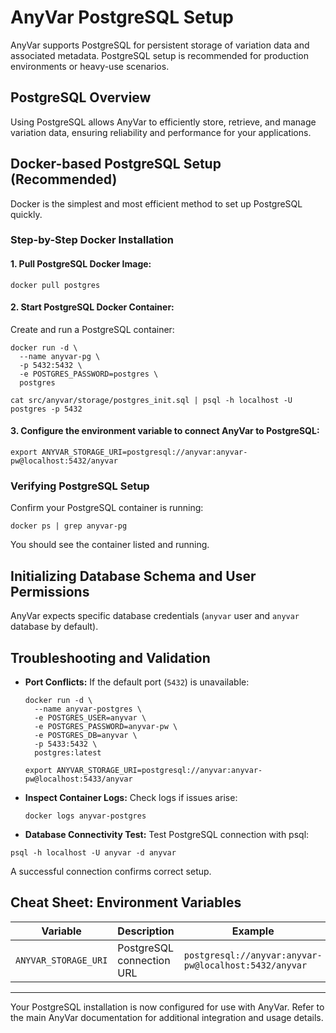 # AnyVar PostgreSQL Setup

AnyVar supports PostgreSQL for persistent storage of variation data and associated metadata. PostgreSQL setup is recommended for production environments or heavy-use scenarios.

## PostgreSQL Overview

Using PostgreSQL allows AnyVar to efficiently store, retrieve, and manage variation data, ensuring reliability and performance for your applications.

## Docker-based PostgreSQL Setup (Recommended)

Docker is the simplest and most efficient method to set up PostgreSQL quickly.

### Step-by-Step Docker Installation

#### 1. Pull PostgreSQL Docker Image:

```shell
docker pull postgres
```

#### 2. Start PostgreSQL Docker Container:

Create and run a PostgreSQL container:

```shell
docker run -d \
  --name anyvar-pg \
  -p 5432:5432 \
  -e POSTGRES_PASSWORD=postgres \
  postgres

cat src/anyvar/storage/postgres_init.sql | psql -h localhost -U postgres -p 5432
```
#### 3. Configure the environment variable to connect AnyVar to PostgreSQL:

```shell
export ANYVAR_STORAGE_URI=postgresql://anyvar:anyvar-pw@localhost:5432/anyvar
```


### Verifying PostgreSQL Setup

Confirm your PostgreSQL container is running:

```shell
docker ps | grep anyvar-pg
```

You should see the container listed and running.

## Initializing Database Schema and User Permissions

AnyVar expects specific database credentials (`anyvar` user and `anyvar` database by default).


## Troubleshooting and Validation

* **Port Conflicts:** If the default port (`5432`) is unavailable:

  ```shell
  docker run -d \
    --name anyvar-postgres \
    -e POSTGRES_USER=anyvar \
    -e POSTGRES_PASSWORD=anyvar-pw \
    -e POSTGRES_DB=anyvar \
    -p 5433:5432 \
    postgres:latest

  export ANYVAR_STORAGE_URI=postgresql://anyvar:anyvar-pw@localhost:5433/anyvar
  ```

* **Inspect Container Logs:** Check logs if issues arise:

  ```shell
  docker logs anyvar-postgres
  ```

* **Database Connectivity Test:** Test PostgreSQL connection with psql:

```shell
psql -h localhost -U anyvar -d anyvar
```

A successful connection confirms correct setup.

## Cheat Sheet: Environment Variables

| Variable             | Description               | Example                                               |
| -------------------- | ------------------------- | ----------------------------------------------------- |
| `ANYVAR_STORAGE_URI` | PostgreSQL connection URL | `postgresql://anyvar:anyvar-pw@localhost:5432/anyvar` |


---

Your PostgreSQL installation is now configured for use with AnyVar. Refer to the main AnyVar documentation for additional integration and usage details.
